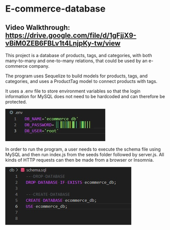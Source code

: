 # E-commerce-database

## Video Walkthrough: https://drive.google.com/file/d/1gFjjX9-vBiM0ZEB6FBLv1t4LnjpKy-tw/view

This project is a database of products, tags, and categories, with both many-to-many and one-to-many relations, that could be used by an e-commerce company. 

The program uses Sequelize to build models for products, tags, and categories, and uses a ProductTag model to connect products with tags. 

It uses a .env file to store environment variables so that the login information for MySQL does not need to be hardcoded and can therefore be protected.

![](Assets/.env.jpg)

In order to run the program, a user needs to execute the schema file using MySQL and then run index.js from the seeds folder followed by server.js. All kinds of HTTP requests can then be made from a browser or Insomnia.

![](Assets/schema.jpg)